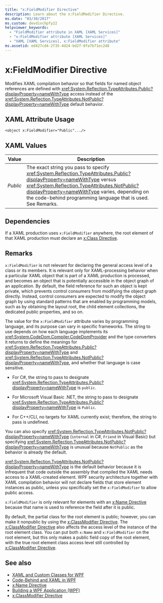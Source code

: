 ```yaml
---
title: "x:FieldModifier Directive"
description: Learn about the x:FieldModifier Directive.
ms.date: "03/30/2017"
ms.custom: devdivchpfy22
helpviewer_keywords: 
  - "FieldModifier attribute in XAML [XAML Services]"
  - "x:FieldModifier attribute [XAML Services]"
  - "XAML [XAML Services], x:FieldModifier attribute"
ms.assetid: ed427cd4-2f35-4d24-bd2f-0fa7b71ec248
---
```

# x:FieldModifier Directive
Modifies XAML compilation behavior so that fields for named object references are defined with <xref:System.Reflection.TypeAttributes.Public?displayProperty=nameWithType> access instead of the <xref:System.Reflection.TypeAttributes.NotPublic?displayProperty=nameWithType> default behavior.

## XAML Attribute Usage

```xaml
<object x:FieldModifier="Public".../>
```

## XAML Values

| Value | Description |
|-------|-------------|
|*Public*|The exact string you pass to specify <xref:System.Reflection.TypeAttributes.Public?displayProperty=nameWithType> versus <xref:System.Reflection.TypeAttributes.NotPublic?displayProperty=nameWithType> varies, depending on the code-behind programming language that is used. See Remarks.|

## Dependencies

 If a XAML production uses `x:FieldModifier` anywhere, the root element of that XAML production must declare an [x:Class Directive](xclass-directive.md).

## Remarks

`x:FieldModifier` is not relevant for declaring the general access level of a class or its members. It is relevant only for XAML-processing behavior when a particular XAML object that is part of a XAML production is processed, and becomes an object that is potentially accessible in the object graph of an application. By default, the field reference for such an object is kept private, which prevents control consumers from modifying the object graph directly. Instead, control consumers are expected to modify the object graph by using standard patterns that are enabled by programming models, such as by obtaining the layout root, the child element collections, the dedicated public properties, and so on.

The value for the `x:FieldModifier` attribute varies by programming language, and its purpose can vary in specific frameworks. The string to use depends on how each language implements its <xref:System.CodeDom.Compiler.CodeDomProvider> and the type converters it returns to define the meanings for <xref:System.Reflection.TypeAttributes.Public?displayProperty=nameWithType> and <xref:System.Reflection.TypeAttributes.NotPublic?displayProperty=nameWithType>, and whether that language is case sensitive.

- For C#, the string to pass to designate <xref:System.Reflection.TypeAttributes.Public?displayProperty=nameWithType> is `public`.

- For Microsoft Visual Basic .NET, the string to pass to designate <xref:System.Reflection.TypeAttributes.Public?displayProperty=nameWithType> is `Public`.

- For C++/CLI, no targets for XAML currently exist; therefore, the string to pass is undefined.

You can also specify <xref:System.Reflection.TypeAttributes.NotPublic?displayProperty=nameWithType> (`internal` in C#, `Friend` in Visual Basic) but specifying <xref:System.Reflection.TypeAttributes.NotPublic?displayProperty=nameWithType> is unusual because `NotPublic` as the behavior is already the default.

<xref:System.Reflection.TypeAttributes.NotPublic?displayProperty=nameWithType> is the default behavior because it is infrequent that code outside the assembly that compiled the XAML needs access to a XAML-created element. WPF security architecture together with XAML compilation behavior will not declare fields that store element instances as public, unless you specifically set the `x:FieldModifier` to allow public access.

`x:FieldModifier` is only relevant for elements with an [x:Name Directive](xname-directive.md) because that name is used to reference the field after it is public.

By default, the partial class for the root element is public; however, you can make it nonpublic by using the [x:ClassModifier Directive](xclassmodifier-directive.md). The [x:ClassModifier Directive](xclassmodifier-directive.md) also affects the access level of the instance of the root element class. You can put both `x:Name` and `x:FieldModifier` on the root element, but this only makes a public field copy of the root element, with the true root element class access level still controlled by [x:ClassModifier Directive](xclassmodifier-directive.md).

## See also

- [XAML and Custom Classes for WPF](../framework/wpf/advanced/xaml-and-custom-classes-for-wpf.md)
- [Code-Behind and XAML in WPF](../framework/wpf/advanced/code-behind-and-xaml-in-wpf.md)
- [x:Name Directive](xname-directive.md)
- [Building a WPF Application (WPF)](../framework/wpf/app-development/building-a-wpf-application-wpf.md)
- [x:ClassModifier Directive](xclassmodifier-directive.md)
